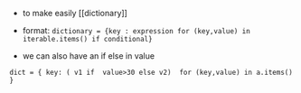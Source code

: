 - to make easily [[dictionary]] 
- format:
`dictionary = {key : expression for (key,value) in iterable.items() if conditional}`

- we can also have an if else in value

`dict = { key: ( v1 if  value>30 else v2)  for (key,value) in a.items() }`


